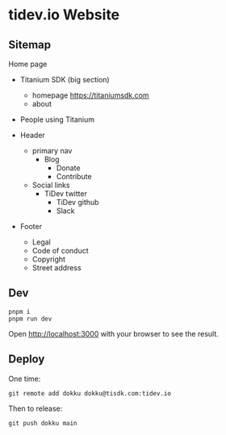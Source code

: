 # tidev.io Website

## Sitemap

Home page

 - Titanium SDK (big section)
   * homepage https://titaniumsdk.com
   * about

 - People using Titanium

 - Header
   * primary nav
     - Blog
	   - Donate
	   - Contribute
   * Social links
     - TiDev twitter
	   - TiDev github
	   - Slack

 - Footer
   * Legal
   * Code of conduct
   * Copyright
   * Street address

## Dev

	pnpm i
	pnpm run dev

Open [http://localhost:3000](http://localhost:3000) with your browser to see the result.

## Deploy

One time:

	git remote add dokku dokku@tisdk.com:tidev.io

Then to release:

	git push dokku main

